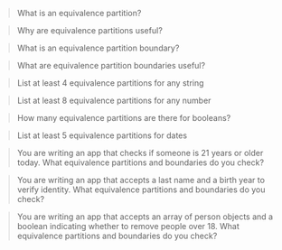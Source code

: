 > What is an equivalence partition?

> Why are equivalence partitions useful?

> What is an equivalence partition boundary?

> What are equivalence partition boundaries useful?

> List at least 4 equivalence partitions for any string

> List at least 8 equivalence partitions for any number

> How many equivalence partitions are there for booleans?

> List at least 5 equivalence partitions for dates

> You are writing an app that checks if someone is 21 years or older today. What equivalence partitions and boundaries do you check?

> You are writing an app that accepts a last name and a birth year to verify identity. What equivalence partitions and boundaries do you check?

> You are writing an app that accepts an array of person objects and a boolean indicating whether to remove people over 18. What equivalence partitions and boundaries do you check?

